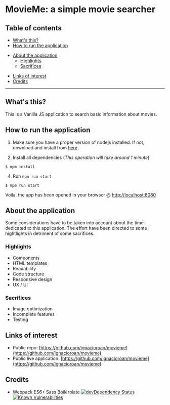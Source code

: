 # MovieMe: a simple movie searcher

## Table of contents

* [What's this?](#whats-this)
* [How to run the application](#how-to-run)
+ [About the application](#about-the-application)
  * [Highlights](#highlights)
  * [Sacrifices](#sacrifices)
* [Links of interest](#links)
* [Credits](#credits)

--------------------------------------------------------------------------------

## <a name="whats-this"></a>What's this?

This is a Vanilla JS application to search basic information about movies.

## <a name="how-to-run"></a>How to run the application

1. Make sure you have a proper version of nodejs installed. If not, download and install from [here](https://nodejs.org/en/).

2. Install all dependencies (_This operation will take around 1 minute_)

  ```
  $ npm install
  ```

4. Run `npm run start`

  ```
  $ npm run start
  ```

Voila, the app has been opened in your browser @ [http://localhost:8080](http://localhost:8080)

## <a name="about-the-application"></a>About the application

Some considerations have to be taken into account about the time dedicated to this application.
The effort have been directed to some hightlights in detriment of some sacrifices.

### <a name="highlights"></a>Highlights

* Components
* HTML templates
* Readability
* Code structure
* Responsive design
* UX / UI

### <a name="sacrifices"></a>Sacrifices

* Image optimization
* Incomplete features
* Testing

## <a name="links"></a>Links of interest

* Public repo: [https://github.com/ignacioroan/movieme](https://github.com/ignacioroan/movieme)
* Public live application: [https://github.com/ignacioroan/movieme](https://github.com/ignacioroan/movieme)

## <a name="credits"></a>Credits

- Webpack ES6+ Sass Boilerplate [![devDependency Status](https://david-dm.org/vadimmarkov/webpack-es6-sass-boilerplate/dev-status.svg)](https://david-dm.org/vadimmarkov/webpack-es6-sass-boilerplate/?type=dev) [![Known Vulnerabilities](https://snyk.io/test/github/vadimmarkov/webpack-es6-sass-boilerplate/badge.svg)](https://snyk.io//test/github/vadimmarkov/webpack-es6-sass-boilerplate)
